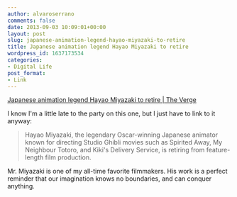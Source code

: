 ```yaml
---
author: alvaroserrano
comments: false
date: 2013-09-03 10:09:01+00:00
layout: post
slug: japanese-animation-legend-hayao-miyazaki-to-retire
title: Japanese animation legend Hayao Miyazaki to retire
wordpress_id: 1637173534
categories:
- Digital Life
post_format:
- Link
---
```


[Japanese animation legend Hayao Miyazaki to retire | The Verge](http://www.theverge.com/2013/9/1/4684268/studio-ghibli-says-hayao-miyazaki-is-retiring)

I know I'm a little late to the party on this one, but I just have to link to it anyway:



<blockquote>Hayao Miyazaki, the legendary Oscar-winning Japanese animator known for directing Studio Ghibli movies such as Spirited Away, My Neighbour Totoro, and Kiki's Delivery Service, is retiring from feature-length film production.</blockquote>



Mr. Miyazaki is one of my all-time favorite filmmakers. His work is a perfect reminder that our imagination knows no boundaries, and can conquer anything.
